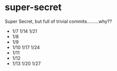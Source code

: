 # super-secret
Super Secret, but full of trivial commits.........why??

* 1/7   1/14  1/21
* 1/8
* 1/9
* 1/10  1/17  1/24
* 1/11
* 1/12
* 1/13  1/20   1/27

